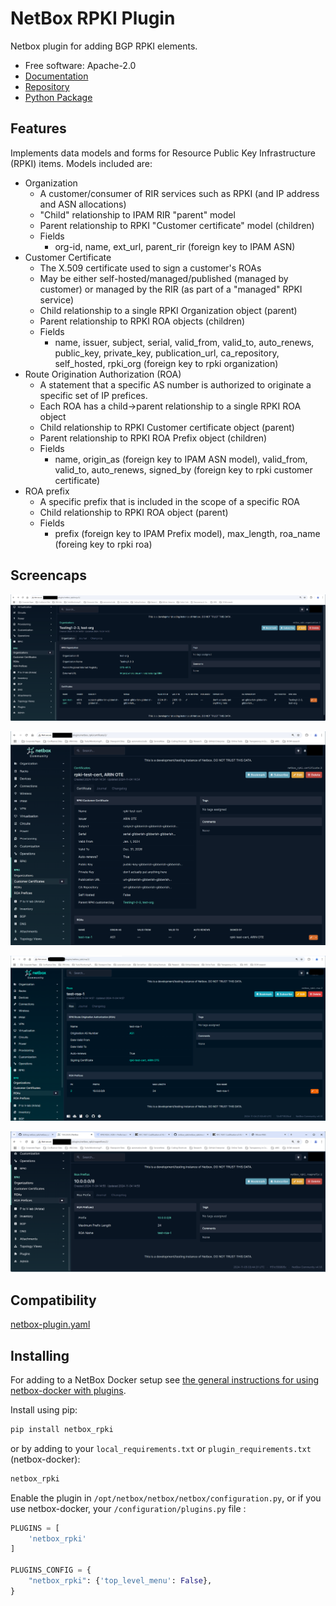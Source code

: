 # NetBox RPKI Plugin

Netbox plugin for adding BGP RPKI elements.

* Free software: Apache-2.0
* [Documentation](https://menckend.github.io/netbox_rpki)
* [Repository](https://github.com/menckend/netbox_rpki)
* [Python Package](https://pypi.org/project/netbox_rpki/)

## Features

Implements data models and forms for Resource Public Key Infrastructure (RPKI) items.  Models included are:

* Organization
   * A customer/consumer of RIR services such as RPKI (and IP address and ASN allocations)
   * "Child" relationship to IPAM RIR "parent" model
   * Parent relationship to RPKI "Customer certificate" model (children)
   * Fields
      * org-id, name, ext_url, parent_rir (foreign key to IPAM ASN)
* Customer Certificate
   * The X.509 certificate used to sign a customer's ROAs
   * May be either self-hosted/managed/published (managed by customer) or managed by the RIR (as part of a "managed" RPKI service)
   * Child relationship to a single RPKI Organization object (parent)
   * Parent relationship to RPKI ROA objects (children)
   * Fields
      * name, issuer, subject, serial, valid_from, valid_to, auto_renews, public_key, private_key, publication_url, ca_repository, self_hosted, rpki_org (foreign key to rpki organization)
* Route Origination Authorization (ROA)
   * A statement that a specific AS number is authorized to originate a specific set of IP prefices.
   * Each ROA has a child->parent relationship to a single RPKI ROA object
   * Child relationship to RPKI Customer certificate object (parent)
   * Parent relationship to RPKI ROA Prefix object (children)
   * Fields
      * name, origin_as (foreign key to IPAM ASN model), valid_from, valid_to, auto_renews, signed_by (foreign key to rpki customer certificate)
* ROA prefix
   * A specific prefix that is included in the scope of a specific ROA
   * Child relationship to RPKI ROA object (parent)
   * Fields
      * prefix (foreign key to IPAM Prefix model), max_length, roa_name (foreing key to rpki roa)


## Screencaps

![image](./images/rpki-org-detail.png)

![image](./images/rpki-cert-detail.png)

![image](./images/rpki-roa-detail.png)

![image](./images/rpki-roaprefix-detail.png)

## Compatibility

[netbox-plugin.yaml](https://menckend.github.io/netbox_rpki/netbox-plugin.yaml)


## Installing

For adding to a NetBox Docker setup see
[the general instructions for using netbox-docker with plugins](https://github.com/netbox-community/netbox-docker/wiki/Using-Netbox-Plugins).

Install using pip:

```bash
pip install netbox_rpki
```

or by adding to your `local_requirements.txt` or `plugin_requirements.txt` (netbox-docker):

```bash
netbox_rpki
```

Enable the plugin in `/opt/netbox/netbox/netbox/configuration.py`,
 or if you use netbox-docker, your `/configuration/plugins.py` file :

```python
PLUGINS = [
    'netbox_rpki'
]

PLUGINS_CONFIG = {
    "netbox_rpki": {'top_level_menu': False},
}
```
